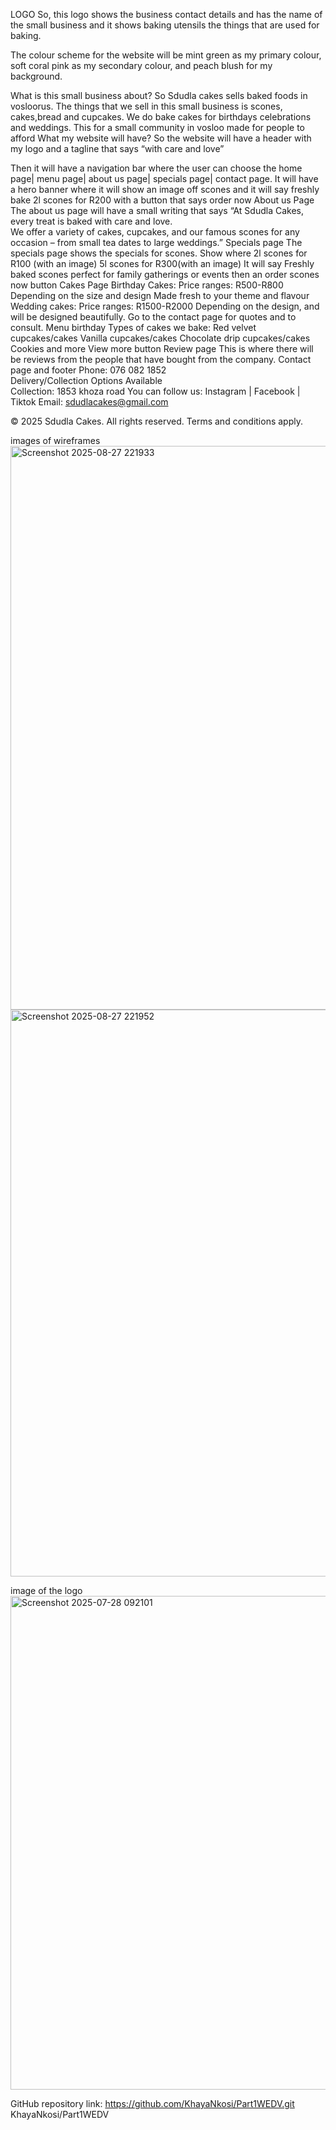 LOGO
So, this logo shows the business contact details and has the name of the small business and it shows baking utensils the things that are used for baking.

The colour scheme for the website will be mint green as my primary colour, soft coral pink as my secondary colour, and peach blush for my background.


What is this small business about?
So Sdudla cakes sells baked foods in vosloorus. The things that we sell in this small business is scones, cakes,bread and cupcakes. We do bake cakes for birthdays celebrations and weddings. This for a small community in vosloo made for people to afford 
What my website will have?
So the website will have a header with my logo and a tagline that says “with care and love”
 
Then it will have a navigation bar where the user can choose the home page| menu page| about us page| specials page| contact page.
It will have a hero banner where it will show an image off scones and it will say freshly bake 2l scones for R200 with a button that says order now
About us Page
The about us page will have a small writing that says “At Sdudla Cakes, every treat is baked with care and love.  
We offer a variety of cakes, cupcakes, and our famous scones for any occasion – from small tea dates to large weddings.”
Specials page 
The specials page shows the specials for scones.
Show where 2l scones for R100 (with an image)
5l scones for R300(with an image)
It will say Freshly baked scones perfect for family gatherings or events
then an order scones now button 
Cakes Page
Birthday Cakes:
Price ranges: R500-R800
Depending on the size and design
Made fresh to your theme and flavour
Wedding cakes:
Price ranges: R1500-R2000
Depending on the design, and will be designed beautifully.
Go to the contact page for quotes and to consult.
Menu birthday
Types of cakes we bake:
Red velvet cupcakes/cakes
Vanilla cupcakes/cakes
Chocolate drip cupcakes/cakes
Cookies and more 
View more button
Review page
This is where there will be reviews from the people that have bought from the company.
Contact page and footer
 Phone: 076 082 1852  
 Delivery/Collection Options Available  
Collection: 1853 khoza road
You can follow us: Instagram | Facebook  | Tiktok
 Email: sdudlacakes@gmail.com

© 2025 Sdudla Cakes. All rights reserved. Terms and conditions apply.

images of wireframes
<img width="1245" height="902" alt="Screenshot 2025-08-27 221933" src="https://github.com/user-attachments/assets/b0410347-6c66-481b-ab09-65f8a7b351c2" />
<img width="1253" height="907" alt="Screenshot 2025-08-27 221952" src="https://github.com/user-attachments/assets/0fc101d0-aeda-4f62-8388-efb1bad6a6f6" />

image of the logo
<img width="793" height="790" alt="Screenshot 2025-07-28 092101" src="https://github.com/user-attachments/assets/43e90fca-d90a-4d20-8065-05d97308fec2" />

 

 

GitHub repository link:
https://github.com/KhayaNkosi/Part1WEDV.git
KhayaNkosi/Part1WEDV

